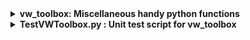 <details>
<summary><b>vw_toolbox: Miscellaneous handy python functions</b></summary>

1. ask_user_input_int(msg: str, error_handling: bool = True) -> int (Ask user input integer with error handling)
2. ask_user_input_num(msg: str, error_handling: bool = True) -> float (Ask user input float with error handling)
3. convert_list_to_a_string(contents_to_print: list[str], delimiter: str = " ") -> str (Convert list of values into delimiter separated string)
4. print_in_one_line(contents_to_print: list[str], delimiter: str = " ") -> None (Print list of values with delimiter separated string)

</details>


<details>
<summary><b>TestVWToolbox.py : Unit test script for vw_toolbox</b></summary>

1. Usage: In command prompt, type "py .\TestVWToolbox.py".

</details>
